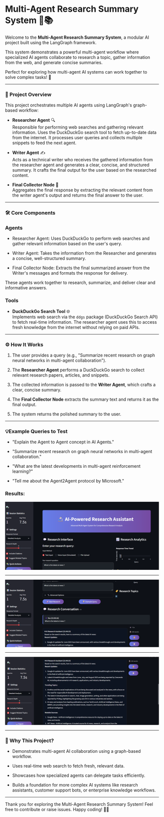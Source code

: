 # Multi-Agent Research Summary System 🤖📚

Welcome to the **Multi-Agent Research Summary System**, a modular AI project built using the LangGraph framework. 

This system demonstrates a powerful multi-agent workflow where specialized AI agents collaborate to research a topic, gather information from the web, and generate concise summaries. 

Perfect for exploring how multi-agent AI systems can work together to solve complex tasks! 🚀

---

### 🧩 Project Overview

This project orchestrates multiple AI agents using LangGraph's graph-based workflow:

- **Researcher Agent** 🔍  
  Responsible for performing web searches and gathering relevant information. Uses the DuckDuckGo search tool to fetch up-to-date data from the internet. It processes user queries and collects multiple snippets to feed the next agent.

- **Writer Agent** ✍️  
  Acts as a technical writer who receives the gathered information from the researcher agent and generates a clear, concise, and structured summary. It crafts the final output for the user based on the researched content.

- **Final Collector Node** 🧾  
  Aggregates the final response by extracting the relevant content from the writer agent's output and returns the final answer to the user.

---

### 🛠️ Core Components

### Agents

- Researcher Agent: Uses DuckDuckGo to perform web searches and gather relevant information based on the user's query.

- Writer Agent: Takes the information from the Researcher and generates a concise, well-structured summary.

- Final Collector Node: Extracts the final summarized answer from the Writer's messages and formats the response for delivery.

These agents work together to research, summarize, and deliver clear and informative answers.

### Tools

- **DuckDuckGo Search Tool** 🌐  
  Implements web search via the `ddgs` package (DuckDuckGo Search API) to fetch real-time information. The researcher agent uses this to access fresh knowledge from the internet without relying on paid APIs.

---

### ⚙️ How It Works

1. The user provides a query (e.g., "Summarize recent research on graph neural networks in multi-agent collaboration").

2. The **Researcher Agent** performs a DuckDuckGo search to collect relevant research papers, articles, and snippets.

3. The collected information is passed to the **Writer Agent**, which crafts a clear, concise summary.

4. The **Final Collector Node** extracts the summary text and returns it as the final output.

5. The system returns the polished summary to the user.

---

### 💡Example Queries to Test

- "Explain the Agent to Agent concept in AI Agents."

- "Summarize recent research on graph neural networks in multi-agent collaboration."

- "What are the latest developments in multi-agent reinforcement learning?"

- "Tell me about the Agent2Agent protocol by Microsoft."

### Results:
![Screenshot 1](results/st1.png)

---

![Screenshot 2](results/st2.png)

---

![Screenshot 3](results/st3.png)

---

### 🎯 Why This Project?

- Demonstrates multi-agent AI collaboration using a graph-based workflow.

- Uses real-time web search to fetch fresh, relevant data.

- Showcases how specialized agents can delegate tasks efficiently.

- Builds a foundation for more complex AI systems like research assistants, customer support bots, or enterprise knowledge workflows.

---

Thank you for exploring the Multi-Agent Research Summary System! Feel free to contribute or raise issues. Happy coding! 🚀✨
